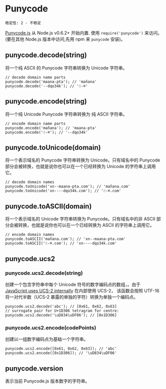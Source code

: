 # Punycode

    稳定性: 2 - 不稳定

[Punycode.js](http://mths.be/punycode) 从 Node.js v0.6.2+ 开始内置. 使用
`require('punycode')` 来访问。 (要在其他 Node.js 版本中访问,先用 npm 来 `punycode` 安装)。

## punycode.decode(string)

将一个纯 ASCII 的 Punycode 字符串转换为 Unicode  字符串。

    // decode domain name parts
    punycode.decode('maana-pta'); // 'mañana'
    punycode.decode('--dqo34k'); // '☃-⌘'

## punycode.encode(string)

将一个纯 Unicode  Punycode 字符串转换为 纯 ASCII 字符串。

    // encode domain name parts
    punycode.encode('mañana'); // 'maana-pta'
    punycode.encode('☃-⌘'); // '--dqo34k'

## punycode.toUnicode(domain)

将一个表示域名的 Punycode 字符串转换为 Unicode。只有域名中的 Punycode 部分会被转换，也就是说你也可以在一个已经转换为 Unicode 的字符串上调用它。

    // decode domain names
    punycode.toUnicode('xn--maana-pta.com'); // 'mañana.com'
    punycode.toUnicode('xn----dqo34k.com'); // '☃-⌘.com'

## punycode.toASCII(domain)
将一个表示域名的 Unicode 字符串转换为 Punycode。只有域名中的非 ASCII 部分会被转换，也就是说你也可以在一个已经转换为 ASCII 的字符串上调用它。

    // encode domain names
    punycode.toASCII('mañana.com'); // 'xn--maana-pta.com'
    punycode.toASCII('☃-⌘.com'); // 'xn----dqo34k.com'

## punycode.ucs2

### punycode.ucs2.decode(string)

创建一个包含字符串中每个 Unicode 符号的数字编码点的数组，。由于 [JavaScript uses UCS-2
internally](http://mathiasbynens.be/notes/javascript-encoding) 在内部使用 UCS-2， 该函数会按照 UTF-16 将一对代半数（UCS-2 暴露的单独的字符）转换为单独一个编码点。


    punycode.ucs2.decode('abc'); // [0x61, 0x62, 0x63]
    // surrogate pair for U+1D306 tetragram for centre:
    punycode.ucs2.decode('\uD834\uDF06'); // [0x1D306]

### punycode.ucs2.encode(codePoints)

创建以一组数字编码点为基础一个字符串。

    punycode.ucs2.encode([0x61, 0x62, 0x63]); // 'abc'
    punycode.ucs2.encode([0x1D306]); // '\uD834\uDF06'

## punycode.version

表示当前 Punycode.js 版本数字的字符串。
